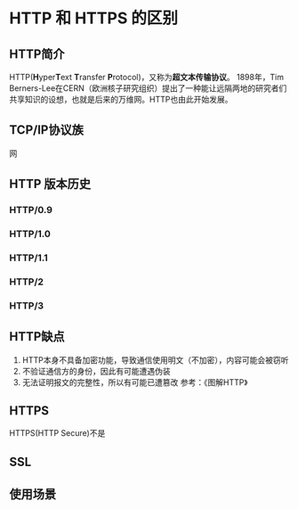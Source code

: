 # HTTP 和 HTTPS 的区别
## HTTP简介
HTTP(**H**yper**T**ext **T**ransfer **P**rotocol)，又称为**超文本传输协议**。
1898年，Tim Berners-Lee在CERN（欧洲核子研究组织）提出了一种能让远隔两地的研究者们共享知识的设想，也就是后来的万维网。HTTP也由此开始发展。

## TCP/IP协议族
网


## HTTP 版本历史
### HTTP/0.9
### HTTP/1.0
### HTTP/1.1
### HTTP/2

### HTTP/3

## HTTP缺点
1. HTTP本身不具备加密功能，导致通信使用明文（不加密），内容可能会被窃听
2. 不验证通信方的身份，因此有可能遭遇伪装
3. 无法证明报文的完整性，所以有可能已遭篡改
参考：《图解HTTP》
## HTTPS
HTTPS(HTTP Secure)不是

## SSL

## 使用场景
